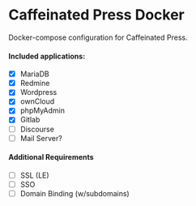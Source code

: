 # Caffeinated Press Docker

Docker-compose configuration for Caffeinated Press.

#### Included applications:

- [x] MariaDB
- [x] Redmine
- [x] Wordpress
- [x] ownCloud
- [x] phpMyAdmin
- [x] Gitlab
- [ ] Discourse
- [ ] Mail Server?

#### Additional Requirements

- [ ] SSL (LE)
- [ ] SSO
- [ ] Domain Binding (w/subdomains)
